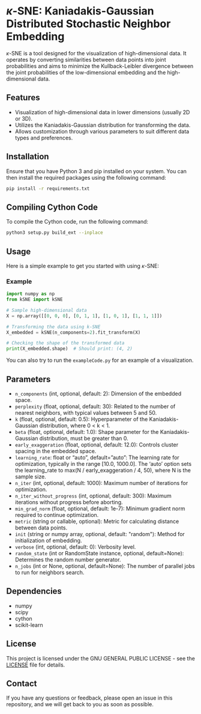 
# $\kappa$-SNE: Kaniadakis-Gaussian Distributed Stochastic Neighbor Embedding 

$\kappa$-SNE is a tool designed for the visualization of high-dimensional data. It operates by converting similarities between data points into joint probabilities and aims to minimize the Kullback-Leibler divergence between the joint probabilities of the low-dimensional embedding and the high-dimensional data.

## Features

- Visualization of high-dimensional data in lower dimensions (usually 2D or 3D).
- Utilizes the Kaniadakis-Gaussian distribution for transforming the data.
- Allows customization through various parameters to suit different data types and preferences.

## Installation

Ensure that you have Python 3 and pip installed on your system. You can then install the required packages using the following command:

```bash
pip install -r requirements.txt
```
 
## Compiling Cython Code

To compile the Cython code, run the following command:

```bash
python3 setup.py build_ext --inplace
```

## Usage

Here is a simple example to get you started with using $\kappa$-SNE:

### Example

```python
import numpy as np
from kSNE import kSNE

# Sample high-dimensional data
X = np.array([[0, 0, 0], [0, 1, 1], [1, 0, 1], [1, 1, 1]])

# Transforming the data using k-SNE
X_embedded = kSNE(n_components=2).fit_transform(X)

# Checking the shape of the transformed data
print(X_embedded.shape)  # Should print: (4, 2)
```

You can also try to run the `exampleCode.py` for an example of a visualization. 

## Parameters

- `n_components` (int, optional, default: 2): Dimension of the embedded space.
- `perplexity` (float, optional, default: 30): Related to the number of nearest neighbors, with typical values between 5 and 50.
- `k` (float, optional, default: 0.5): Hyperparameter of the Kaniadakis-Gaussian distribution, where 0 < k < 1.
- `beta` (float, optional, default: 1.0): Shape parameter for the Kaniadakis-Gaussian distribution, must be greater than 0.
- `early_exaggeration` (float, optional, default: 12.0): Controls cluster spacing in the embedded space.
- `learning_rate`: float or “auto”, default=”auto”:  The learning rate for optimization, typically in the range [10.0, 1000.0]. The ‘auto’ option sets the learning_rate to max(N / early_exaggeration / 4, 50), where N is the sample size.
- `n_iter` (int, optional, default: 1000): Maximum number of iterations for optimization.
- `n_iter_without_progress` (int, optional, default: 300): Maximum iterations without progress before aborting.
- `min_grad_norm` (float, optional, default: 1e-7): Minimum gradient norm required to continue optimization.
- `metric` (string or callable, optional): Metric for calculating distance between data points.
- `init` (string or numpy array, optional, default: "random"): Method for initialization of embedding.
- `verbose` (int, optional, default: 0): Verbosity level.
- `random_state` (int or RandomState instance, optional, default=None): Determines the random number generator.
- `n_jobs` (int or None, optional, default=None): The number of parallel jobs to run for neighbors search.

## Dependencies

- numpy
- scipy
- cython
- scikit-learn

## License

This project is licensed under the GNU GENERAL PUBLIC LICENSE - see the [LICENSE](LICENSE) file for details.

## Contact

If you have any questions or feedback, please open an issue in this repository, and we will get back to you as soon as possible.
